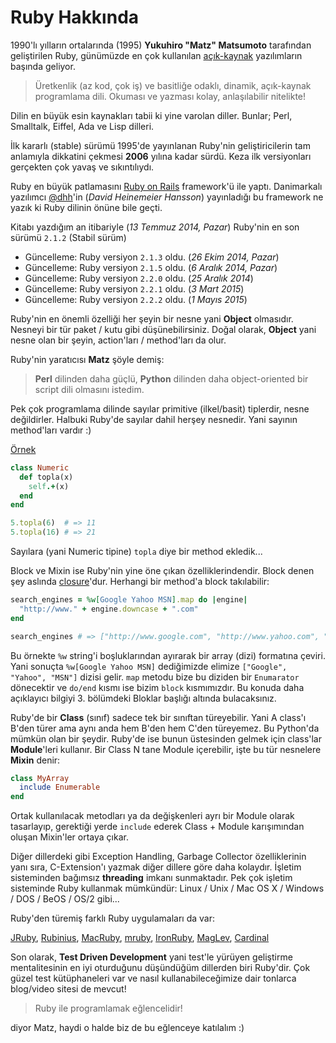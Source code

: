 # Ruby Hakkında

1990'lı yılların ortalarında (1995) **Yukuhiro "Matz" Matsumoto** tarafından geliştirilen Ruby, günümüzde en çok kullanılan [açık-kaynak](https://github.com/ruby/ruby) yazılımların başında geliyor.

> Üretkenlik (az kod, çok iş) ve basitliğe odaklı, dinamik, açık-kaynak programlama dili. Okuması ve yazması kolay, anlaşılabilir nitelikte!

Dilin en büyük esin kaynakları tabii ki yine varolan diller. Bunlar; Perl, Smalltalk, Eiffel, Ada ve Lisp dilleri.

İlk kararlı (stable) sürümü 1995'de yayınlanan Ruby'nin geliştiricilerin tam anlamıyla dikkatini çekmesi **2006** yılına kadar sürdü. Keza ilk versiyonları gerçekten çok yavaş ve sıkıntılıydı.

Ruby en büyük patlamasını [Ruby on Rails](http://rubyonrails.org/) framework'ü ile yaptı. Danimarkalı yazılımcı [@dhh](http://twitter.com/dhh)'in (_David Heinemeier Hansson_) yayınladığı bu framework ne yazık ki Ruby dilinin önüne bile geçti.

Kitabı yazdığım an itibariyle (_13 Temmuz 2014, Pazar_) Ruby'nin en son sürümü `2.1.2` (Stabil sürüm)

* Güncelleme: Ruby versiyon `2.1.3` oldu. (*26 Ekim 2014, Pazar*)
* Güncelleme: Ruby versiyon `2.1.5` oldu. (*6 Aralık 2014, Pazar*)
* Güncelleme: Ruby versiyon `2.2.0` oldu. (*25 Aralık 2014*)
* Güncelleme: Ruby versiyon `2.2.1` oldu. (*3 Mart 2015*)
* Güncelleme: Ruby versiyon `2.2.2` oldu. (*1 Mayıs 2015*)


Ruby'nin en önemli özelliği her şeyin bir nesne yani **Object** olmasıdır. Nesneyi bir tür paket / kutu gibi düşünebilirsiniz. Doğal olarak, **Object** yani nesne olan bir şeyin, action'ları / method'ları da olur.

Ruby'nin yaratıcısı **Matz** şöyle demiş:

> **Perl** dilinden daha güçlü, **Python** dilinden daha object-oriented bir script dili olmasını istedim.

Pek çok programlama dilinde sayılar primitive (ilkel/basit) tiplerdir, nesne değildirler. Halbuki Ruby'de sayılar dahil herşey nesnedir. Yani sayının method'ları vardır :)

[Örnek](https://www.ruby-lang.org/en/about/)

```ruby
class Numeric
  def topla(x)
    self.+(x)
  end
end

5.topla(6)  # => 11
5.topla(16) # => 21
```

Sayılara (yani Numeric tipine) `topla` diye bir method ekledik...

Block ve Mixin ise Ruby'nin yine öne çıkan özelliklerindendir. Block denen şey aslında [closure](http://en.wikipedia.org/wiki/Closure_%28computer_programming%29)'dur. Herhangi bir method'a block takılabilir:

```ruby
search_engines = %w[Google Yahoo MSN].map do |engine|
  "http://www." + engine.downcase + ".com"
end

search_engines # => ["http://www.google.com", "http://www.yahoo.com", "http://www.msn.com"]
```

Bu örnekte `%w` string'i boşluklarından ayırarak bir array (dizi) formatına çeviri. Yani sonuçta `%w[Google Yahoo MSN]` dediğimizde elimize `["Google", "Yahoo", "MSN"]` dizisi gelir. `map` metodu bize bu diziden bir `Enumarator` dönecektir ve `do/end` kısmı ise bizim `block` kısmımızdır. Bu konuda daha açıklayıcı bilgiyi 3. bölümdeki Bloklar başlığı altında bulacaksınız.

Ruby'de bir **Class** (sınıf) sadece tek bir sınıftan türeyebilir. Yani A class'ı B'den türer ama aynı anda hem B'den hem C'den türeyemez. Bu Python'da mümkün olan bir şeydir. Ruby'de ise bunun üstesinden gelmek için class'lar **Module**'leri kullanır. Bir Class N tane Module içerebilir, işte bu tür nesnelere **Mixin** denir:

```ruby
class MyArray
  include Enumerable
end
```

Ortak kullanılacak metodları ya da değişkenleri ayrı bir Module olarak tasarlayıp, gerektiği yerde `include` ederek Class + Module karışımından oluşan Mixin'ler ortaya çıkar.

Diğer dillerdeki gibi Exception Handling, Garbage Collector özelliklerinin yanı sıra, C-Extension'ı yazmak diğer dillere göre daha kolaydır. İşletim sisteminden bağımsız **threading** imkanı sunmaktadır. Pek çok işletim sisteminde Ruby kullanmak mümkündür: Linux / Unix / Mac OS X / Windows / DOS / BeOS / OS/2 gibi...

Ruby'den türemiş farklı Ruby uygulamaları da var:

[JRuby](http://jruby.org/), [Rubinius](http://rubini.us/), [MacRuby](http://www.macruby.org/), [mruby](http://www.mruby.org/), [IronRuby](http://www.ironruby.net/), [MagLev](http://ruby.gemstone.com/), [Cardinal](https://github.com/parrot/cardinal)

Son olarak, **Test Driven Development** yani test'le yürüyen geliştirme mentalitesinin en iyi oturduğunu düşündüğüm dillerden biri Ruby'dir. Çok güzel test kütüphaneleri var ve nasıl kullanabileceğimize dair tonlarca blog/video sitesi de mevcut!

> Ruby ile programlamak eğlencelidir!

diyor Matz, haydi o halde biz de bu eğlenceye katılalım :)
